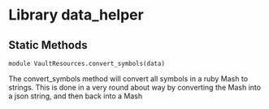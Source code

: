 # Library data_helper

## Static Methods
`module VaultResources.convert_symbols(data)`

The convert_symbols method will convert all symbols in a ruby Mash to strings.  This is done in a very round about way by converting the Mash into a json string, and then back into a Mash
